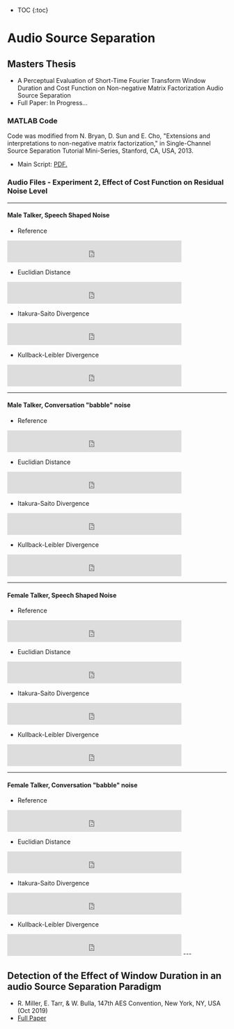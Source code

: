 * TOC
{:toc}

# Audio Source Separation
## Masters Thesis
  * A Perceptual Evaluation of Short-Time Fourier Transform Window Duration and Cost Function on Non-negative Matrix Factorization Audio Source Separation
  * Full Paper: In Progress...

### MATLAB Code
Code was modified from N. Bryan, D. Sun and E. Cho, "Extensions and interpretations to non-negative matrix factorization," in Single-Channel Source Separation Tutorial Mini-Series, Stanford, CA, USA, 2013. 

* Main Script: <a href="https://rjmiller927.github.io/2020/03/09/matlabCode/mainScript_Published.pdf" target="_blank">PDF.</a>

### Audio Files - Experiment 2, Effect of Cost Function on Residual Noise Level
---
#### Male Talker, Speech Shaped Noise
  * Reference
  <iframe
   frameborder="0"
   width="400"
   height="50"
   src="https://drive.google.com/file/d/1jAxU62o3mrkOHjJ_eofzAojAWD1bbHEv/preview?usp=sharing">
  </iframe>


  * Euclidian Distance
  <iframe
   frameborder="0"
   width="400"
   height="50"
   src="https://drive.google.com/file/d/1pY11312ztj0FaYW618qBnsZEOUJpqc2g/preview?usp=sharing">
  </iframe>
  
  
  * Itakura-Saito Divergence
  <iframe
   frameborder="0"
   width="400"
   height="50"
   src="https://drive.google.com/file/d/1fCR-2wMYAzYr9NM_hgNmKlFNHNdetN_9/preview?usp=sharing">
  </iframe>
  
  
  * Kullback-Leibler Divergence
  <iframe
   frameborder="0"
   width="400"
   height="50"
   src="https://drive.google.com/file/d/1ZwC85tJgLEPP2AbQ4lwkz71kdG5X8Aws/preview?usp=sharing">
  </iframe>
  
---  
#### Male Talker, Conversation "babble" noise
  * Reference
  <iframe
   frameborder="0"
   width="400"
   height="50"
   src="https://drive.google.com/file/d/1vHdsuW4DMt0HEXY0oMK0O7SpiL4DRsNX/preview?usp=sharing">
  </iframe>
  
  
  * Euclidian Distance
  <iframe
   frameborder="0"
   width="400"
   height="50"
   src="https://drive.google.com/file/d/1rAn0_HM8fpSkvVhobKK4wd2S3qKIipu6/preview?usp=sharing">
  </iframe>
  
  
  * Itakura-Saito Divergence
  <iframe
   frameborder="0"
   width="400"
   height="50"
   src="https://drive.google.com/file/d/1IPWeFmIzA9l7nJ04MSYb9OBKyxSucm9B/preview?usp=sharing">
  </iframe>
  
  
  * Kullback-Leibler Divergence
  <iframe
   frameborder="0"
   width="400"
   height="50"
   src="https://drive.google.com/file/d/1sRMl5NyrFlUpR5uMlXtaMDiEHMEF862E/preview?usp=sharing">
  </iframe>
  
---  
#### Female Talker, Speech Shaped Noise
  * Reference
  <iframe
   frameborder="0"
   width="400"
   height="50"
   src="https://drive.google.com/file/d/1pwwXIRxwojCFakpQd2P2cCVl6HO2Ch8s/preview?usp=sharing">
  </iframe>
  
  
  * Euclidian Distance
  <iframe
   frameborder="0"
   width="400"
   height="50"
   src="https://drive.google.com/file/d/1mzGEgY3CGWAAcTYmSDsIuAZF-L-zQ30I/preview?usp=sharing">
  </iframe>
  
  
  * Itakura-Saito Divergence
  <iframe
   frameborder="0"
   width="400"
   height="50"
   src="https://drive.google.com/file/d/1wIuqHP2vTjkLWCPuN04GaxctzsQ9eGQ2/preview?usp=sharing">
  </iframe>
  
  
  * Kullback-Leibler Divergence
  <iframe
   frameborder="0"
   width="400"
   height="50"
   src="https://drive.google.com/file/d/1j1phNYFSeQX2nWkc8SztK7A8QKHOCDMN/preview?usp=sharing">
  </iframe>
  
---  
#### Female Talker, Conversation "babble" noise
  * Reference
  <iframe
   frameborder="0"
   width="400"
   height="50"
   src="https://drive.google.com/file/d/1xf4ElqGsnfxGG1wHrlE9jZ2r78ahn2H8/preview?usp=sharing">
  </iframe>
  
  
  * Euclidian Distance
  <iframe
   frameborder="0"
   width="400"
   height="50"
   src="https://drive.google.com/file/d/1saiQFQM0rDEy_0FD_hCRqi2MqxamaELB/preview?usp=sharing">
  </iframe>
  
  
  * Itakura-Saito Divergence
  <iframe
   frameborder="0"
   width="400"
   height="50"
   src="https://drive.google.com/file/d/1OKxE1FYaOeV-XRP1IHzUK4b7NkzHr5HL/preview?usp=sharing">
  </iframe>
  
  
  * Kullback-Leibler Divergence
  <iframe
   frameborder="0"
   width="400"
   height="50"
   src="https://drive.google.com/file/d/1y24bTUJx4IZtqrA7wNWp-SdNihCigOZO/preview?usp=sharing">
  </iframe>
---  

## Detection of the Effect of Window Duration in an audio Source Separation Paradigm
  * R. Miller, E. Tarr, & W. Bulla, 147th AES Convention, New York, NY, USA (Oct 2019)
  * [Full Paper](http://www.aes.org/e-lib/browse.cfm?elib=20625)

